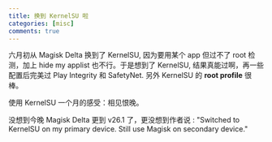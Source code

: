 ```yaml
---
title: 换到 KernelSU 啦
categories: [misc]
comments: true
---
```


 六月初从 Magisk Delta 换到了 KernelSU, 因为要用某个 app 但过不了 root 检测，加上 hide my applist 也不行。于是想到了 KernelSU, 结果真能过啊，再一些配置后完美过 Play Integrity 和 SafetyNet.  另外 KernelSU 的 **root profile** 很棒。

使用 KernelSU 一个月的感受：相见恨晚。

没想到今晚 Magisk Delta 更到 v26.1 了，更没想到作者说 : "Switched to KernelSU on my primary device. Still use Magisk on secondary device."

